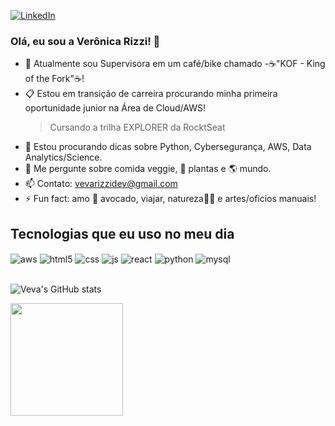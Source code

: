 [![LinkedIn](https://img.shields.io/badge/LinkedIn-0077B5?style=for-the-badge&logo=linkedin&logoColor=white)](https://www.linkedin.com/in/veronica-rizzi/)

### Olá, eu sou a Verônica Rizzi! 👋

- 🔭 Atualmente sou Supervisora em um café/bike chamado -☕"KOF - King of the Fork"☕!
- 📋 Estou em transição de carreira procurando minha primeira oportunidade junior na Área de Cloud/AWS!
    > Cursando a trilha EXPLORER da RocktSeat
- 🥰 Estou procurando dicas sobre Python, Cybersegurança, AWS, Data Analytics/Science.
- 💬 Me pergunte sobre comida veggie, 🌿 plantas e 🌎 mundo.
- 📫 Contato: vevarizzidev@gmail.com
- ⚡ Fun fact: amo 🥑 avocado, viajar, natureza🌱💓 e artes/oficios manuais!

## Tecnologias que eu uso no meu dia

  <div>
     <div style="display: inline_block">
  <img align="center" alt="aws" src="https://img.shields.io/badge/Amazon_AWS-FF9900?style=for-the-badge&logo=amazonaws&logoColor=white" />
  <img align="center" alt="html5" src="https://img.shields.io/badge/HTML5-E34F26?style=for-the-badge&logo=html5&logoColor=white" />
  <img align="center" alt="css" src="https://img.shields.io/badge/CSS3-1572B6?style=for-the-badge&logo=css3&logoColor=white" />
  <img align="center" alt="js" src="https://img.shields.io/badge/JavaScript-F7DF1E?style=for-the-badge&logo=javascript&logoColor=black" />
  <img align="center" alt="react" src="https://img.shields.io/badge/React-20232A?style=for-the-badge&logo=react&logoColor=61DAFB" />
  <img align="center" alt="python" src="https://img.shields.io/badge/Python-3776AB?style=for-the-badge&logo=python&logoColor=white" />
  <img align="center" alt="mysql" src="https://img.shields.io/badge/MySQL-00000F?style=for-the-badge&logo=mysql&logoColor=white" />
  <img align="center" alt="" src="https://img.shields.io/badge/Visual_Studio-5C2D91?style=for-the-badge&logo=visual%20studio&logoColor=white" />
         
  </div>
</br>

![Veva's GitHub stats](https://github-readme-stats.vercel.app/api?username=vevarizzi&show_icons=true&theme=dracula&count_private=true)
  
 <div>
  <a href="https://github.com/VevaRizzi">
  <img height="180em" src="https://github-readme-stats.vercel.app/api/top-langs/?username=vevarizzi&layout=compact&langs_count=7&theme=dracula"/>
</div>
  
  ##
